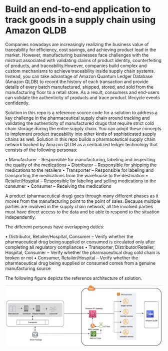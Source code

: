 # Build an end-to-end application to track goods in a supply chain using Amazon QLDB

Companies nowadays are increasingly realizing the business value of traceability for efficiency, cost savings, and achieving product lead in the market. However, manufacturing businesses face challenges with the mistrust associated with validating claims of product identity, counterfeiting of products, and traceability.However, companies build complex and custom mechanisms to achieve traceability inside supply chain systems. Instead, you can take advantage of Amazon Quantum Ledger Database (Amazon QLDB) to record the history of each transaction and provide details of every batch manufactured, shipped, stored, and sold from the manufacturing floor to a retail store. As a result, consumers and end-users can validate the authenticity of products and trace product lifecycle events confidently. 

Solution in this repo is a reference source code for a solution to address a key challenge in the pharmaceutical supply chain around tracking and validating the authenticity of manufactured drugs that require strict cold chain storage during the entire supply chain. You can adopt these concepts to implement product traceability into other kinds of sophisticated supply chains as well. Solution in this repo builds a pharmaceutical supply chain network backed by Amazon QLDB as a centralized ledger technology that consists of the following personas:

•	Manufacturer – Responsible for manufacturing, labeling and inspecting the quality of the medications
•	Distributor – Responsible for shipping the medications to the retailers
•	Transporter – Responsible for labeling and transporting the medications from the warehouse to the destination
•	Retailer/Hospital – Responsible for labeling and selling medications to the consumer
•	Consumer – Receiving the medications

A product (pharmaceutical drug) goes through many different phases as it moves from the manufacturing point to the point of sales. Because multiple parties are involved in the supply chain network, all the involved parties must have direct access to the data and be able to respond to the situation independently.

The different personas have overlapping duties:

•	Distributor, Retailer/Hospital, Consumer – Verify whether the pharmaceutical drug being supplied or consumed is circulated only after completing all regulatory compliances
•	Transporter, Distributor/Retailer, Hospital, Consumer – Verify whether the pharmaceutical drug cold chain is broken or not
•	Consumer, Retailer/Hospital – Verify whether the pharmaceutical drug being supplied or consumed comes from a genuine manufacturing source

The following figure depicts the reference architecture of solution. 

![Architecture](arch_image.png)

